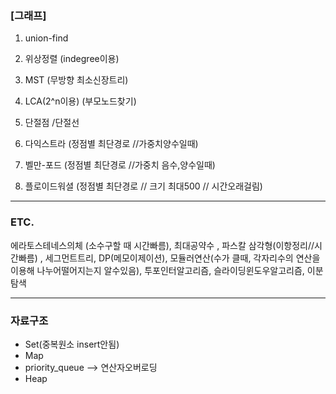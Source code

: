 ### [그래프]

1. union-find 

2. 위상정렬 (indegree이용)

3. MST (무방향 최소신장트리)

4. LCA(2^n이용) (부모노드찾기)

5. 단절점 /단절선

6. 다익스트라 (정점별 최단경로 //가중치양수일때)

7. 벨만-포드 (정점별 최단경로 //가중치 음수,양수일때)

8. 플로이드워셜 (정점별 최단경로 // 크기 최대500 // 시간오래걸림)

-------------------------------------------------------------------------------------------------------------------

### ETC. 

에라토스테네스의체 (소수구할 때 시간빠름), 최대공약수 , 파스칼 삼각형(이항정리//시간빠름) , 세그먼트트리, DP(메모이제이션),
모듈러연산(수가 클때, 각자리수의 연산을 이용해 나누어떨어지는지 알수있음), 투포인터알고리즘, 슬라이딩윈도우알고리즘, 이분탐색

---------------------------------------------------------------------------------------------------------------------

### 자료구조

- Set(중복원소 insert안됨)
- Map
- priority_queue --> 연산자오버로딩
- Heap
